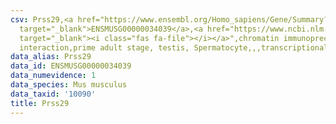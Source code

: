 ```yaml
---
csv: Prss29,<a href="https://www.ensembl.org/Homo_sapiens/Gene/Summary?db=core;g=ENSMUSG00000034039"
  target="_blank">ENSMUSG00000034039</a>,<a href="https://www.ncbi.nlm.nih.gov/pubmed/25450459"
  target="_blank"><i class="fas fa-file"></i></a>",chromatin immunoprecipitation assay,direct
  interaction,prime adult stage, testis, Spermatocyte,,,transcriptional regulation,
data_alias: Prss29
data_id: ENSMUSG00000034039
data_numevidence: 1
data_species: Mus musculus
data_taxid: '10090'
title: Prss29
---
```

